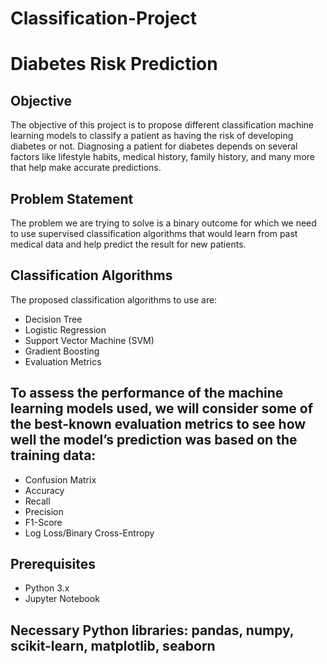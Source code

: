 # Classification-Project
# Diabetes Risk Prediction
## Objective
The objective of this project is to propose different classification machine learning models to classify a patient as having the risk of developing diabetes or not. Diagnosing a patient for diabetes depends on several factors like lifestyle habits, medical history, family history, and many more that help make accurate predictions.

## Problem Statement
The problem we are trying to solve is a binary outcome for which we need to use supervised classification algorithms that would learn from past medical data and help predict the result for new patients.

## Classification Algorithms
The proposed classification algorithms to use are:

- Decision Tree
- Logistic Regression
- Support Vector Machine (SVM)
- Gradient Boosting
- Evaluation Metrics

## To assess the performance of the machine learning models used, we will consider some of the best-known evaluation metrics to see how well the model’s prediction was based on the training data:

- Confusion Matrix
- Accuracy
- Recall
- Precision
- F1-Score
- Log Loss/Binary Cross-Entropy
## Prerequisites
- Python 3.x
- Jupyter Notebook

## Necessary Python libraries: pandas, numpy, scikit-learn, matplotlib, seaborn

